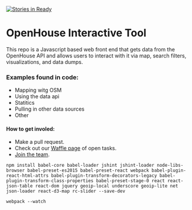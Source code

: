 [![Stories in Ready](https://badge.waffle.io/data-skeptic/home-data-gallery.png?label=ready&title=Ready)](https://waffle.io/data-skeptic/home-data-gallery)
# OpenHouse Interactive Tool
This repo is a Javascript based web front end that gets data from the OpenHouse API and allows users to interact with it via map, search filters, visualizations, and data dumps.

### Examples found in code:
* Mapping witg OSM
* Using the data api
* Statitics
* Pulling in other data sources
* Other

#### How to get involed:
* Make a pull request.
* Check out our [Waffle page](https://waffle.io/data-skeptic/home-data-gallery) of open tasks.
* [Join the team](https://dataskeptic.slack.com).


`npm install babel-core babel-loader jshint jshint-loader node-libs-browser babel-preset-es2015 babel-preset-react webpack babel-plugin-react-html-attrs babel-plugin-transform-decorators-legacy babel-plugin-transform-class-properties babel-preset-stage-0 react react-json-table react-dom jquery geoip-local underscore geoip-lite net json-loader react-d3-map rc-slider --save-dev`

`webpack --watch`

